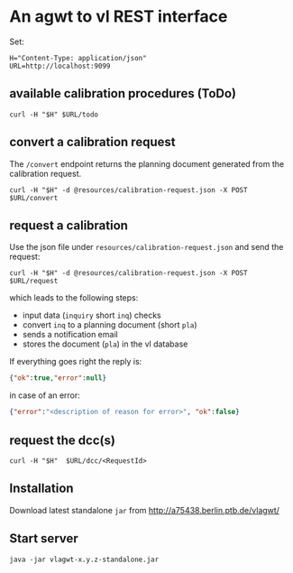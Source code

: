 # An agwt to vl REST interface

Set:

```shell
H="Content-Type: application/json"
URL=http://localhost:9099
```

## available calibration procedures (ToDo)

```shell
curl -H "$H" $URL/todo
```

## convert a calibration request

The `/convert` endpoint returns the planning document generated from
the calibration request.

```shell
curl -H "$H" -d @resources/calibration-request.json -X POST $URL/convert
```

## request a calibration

Use the json file under `resources/calibration-request.json` and send the request:

```shell
curl -H "$H" -d @resources/calibration-request.json -X POST $URL/request
```

which leads to the following steps:

* input data (`inquiry` short `inq`) checks
* convert `inq` to a planning document (short `pla`)
* sends a notification email
* stores the document (`pla`) in the vl database

If everything goes right the reply is:

```json
{"ok":true,"error":null}
```

in case of an error:

```json
{"error":"<description of reason for error>", "ok":false}
```

## request the dcc(s)

```shell
curl -H "$H"  $URL/dcc/<RequestId>
```

## Installation

Download latest standalone `jar` from http://a75438.berlin.ptb.de/vlagwt/

## Start server

```shell
java -jar vlagwt-x.y.z-standalone.jar
```
